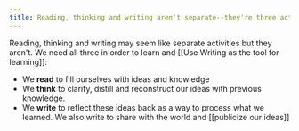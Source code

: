 ```yaml
---
title: Reading, thinking and writing aren't separate--they're three actions within a larger creative body
---
```


Reading, thinking and writing may seem like separate activities but they aren't. We need all three in order to learn and [[Use Writing as the tool for learning]]:
- We **read** to fill ourselves with ideas and knowledge
- We **think** to clarify, distill and reconstruct our ideas with previous knowledge.
- We **write** to reflect these ideas back as a way to process what we learned. We also write to share with the world and [[publicize our ideas]]
